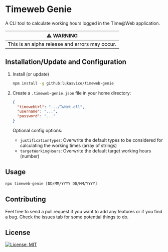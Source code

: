 # Timeweb Genie

A CLI tool to calculate working hours logged in the Time@Web application.

| :warning: WARNING                              |
| ---------------------------------------------- |
| This is an alpha release and errors may occur. |

## Installation/Update and Configuration

1. Install (or update)

   ```sh
   npm install -g github:lukasvice/timeweb-genie
   ```

2. Create a `.timeweb-genie.json` file in your home directory:

   ```json
   {
     "timewebUrl": ".../TwNet.dll",
     "username": "...",
     "password": "..."
   }
   ```

   Optional config options:

   - `justificationTypes`: Overwrite the default types to be considered for calculating the working times (array of strings)
   - `targetWorkingHours`: Overwrite the default target working hours (number)

## Usage

```sh
npx timeweb-genie [DD/MM/YYYY DD/MM/YYYY]
```

## Contributing

Feel free to send a pull request if you want to add any features or if you find a bug.
Check the issues tab for some potential things to do.

## License

[![License: MIT](https://img.shields.io/badge/License-MIT-yellow.svg)](https://opensource.org/licenses/MIT)
